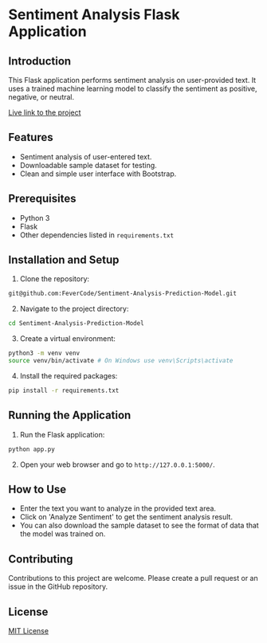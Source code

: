 # Sentiment Analysis Flask Application

## Introduction
This Flask application performs sentiment analysis on user-provided text. It uses a trained machine learning model to classify the sentiment as positive, negative, or neutral.

[Live link to the project](https://sentiment-analysis-z1pj.onrender.com)
## Features
- Sentiment analysis of user-entered text.
- Downloadable sample dataset for testing.
- Clean and simple user interface with Bootstrap.

## Prerequisites
- Python 3
- Flask
- Other dependencies listed in `requirements.txt`

## Installation and Setup
1. Clone the repository:
```bash
git@github.com:FeverCode/Sentiment-Analysis-Prediction-Model.git
```
2. Navigate to the project directory:
```bash
cd Sentiment-Analysis-Prediction-Model
```
3. Create a virtual environment:
```bash
python3 -m venv venv
source venv/bin/activate # On Windows use venv\Scripts\activate
```
4. Install the required packages:
```bash
pip install -r requirements.txt
```

## Running the Application
1. Run the Flask application:
```bash
python app.py
```
2. Open your web browser and go to `http://127.0.0.1:5000/`.

## How to Use
- Enter the text you want to analyze in the provided text area.
- Click on 'Analyze Sentiment' to get the sentiment analysis result.
- You can also download the sample dataset to see the format of data that the model was trained on.

## Contributing
Contributions to this project are welcome. Please create a pull request or an issue in the GitHub repository.

## License
[MIT License](LICENSE)


